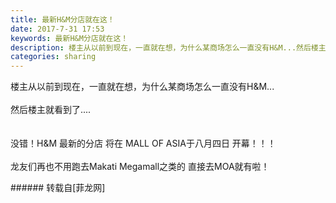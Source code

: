 ```yaml
---
title: 最新H&M分店就在这！
date: 2017-7-31 17:53
keywords: 最新H&M分店就在这！
description: 楼主从以前到现在，一直就在想，为什么某商场怎么一直没有H&M...然后楼主就看到了....没错！H&M 最新的分店 将在 MALL OF ASIA于八月四日 开幕！！！龙友们再也不用跑去Makati Megamall之类的 直接去MOA就有啦！
categories: sharing
---
```

<td class="t_f" id="postmessage_832692">

楼主从以前到现在，一直就在想，为什么某商场怎么一直没有H&amp;M...<br/>
<br/>
然后楼主就看到了....<br/>
<br/>
<br/>
<img alt="" border="0" class="zoom" data-cf-modified-049f373caadbc5d126570300-="" file="http://www.flw.ph/data/appbyme/upload/image/201707/31/38wU7Y3D6ZuO.jpg" id="aimg_Rh33M" lazyloadthumb="1" onclick="" onmouseover="" src="http://www.flw.ph/data/appbyme/upload/image/201707/31/38wU7Y3D6ZuO.jpg"/><br/>
没错！H&amp;M 最新的分店 将在 MALL OF ASIA于八月四日 开幕！！！<br/>
<br/>
龙友们再也不用跑去Makati Megamall之类的 直接去MOA就有啦！<img alt="" border="0" class="zoom" data-cf-modified-049f373caadbc5d126570300-="" file="http://www.flw.ph//mobcent//app/data/phiz/default/07.png" id="aimg_Pe22p" lazyloadthumb="1" onclick="" onmouseover="" src="http://www.flw.ph//mobcent//app/data/phiz/default/07.png"/><br/>
</td>
###### 转载自[菲龙网]